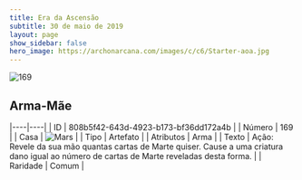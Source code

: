 ```yaml
---
title: Era da Ascensão
subtitle: 30 de maio de 2019
layout: page
show_sidebar: false
hero_image: https://archonarcana.com/images/c/c6/Starter-aoa.jpg
---
```


![169](https://cdn.keyforgegame.com/media/card_front/pt/435_169_3VRH54RJVW8F_pt.png)

## Arma-Mãe

|----|----|
| ID | 808b5f42-643d-4923-b173-bf36dd172a4b |
| Número | 169 |
| Casa | ![Mars](https://archonarcana.com/images/thumb/d/de/Mars.png/22px-Mars.png "Marte") |
| Tipo | Artefato |
| Atributos | Arma |
| Texto | Ação: Revele da sua mão quantas cartas de Marte quiser. Cause a uma criatura dano igual ao número de cartas de Marte reveladas desta forma. |
| Raridade | Comum |

